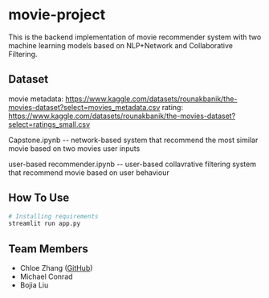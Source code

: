 # movie-project

This is the backend implementation of movie recommender system with two machine learning models based on NLP+Network and Collaborative Filtering.

## Dataset

movie metadata: https://www.kaggle.com/datasets/rounakbanik/the-movies-dataset?select=movies_metadata.csv
rating: https://www.kaggle.com/datasets/rounakbanik/the-movies-dataset?select=ratings_small.csv

Capstone.ipynb -- network-based system that recommend the most similar movie based on two movies user inputs

user-based recommender.ipynb -- user-based collavrative filtering system that recommend movie based on user behaviour 


## How To Use

```bash
# Installing requirements
streamlit run app.py
```

## Team Members
- Chloe Zhang ([GitHub](https://github.com/eolhcz))
- Michael Conrad
- Bojia Liu
